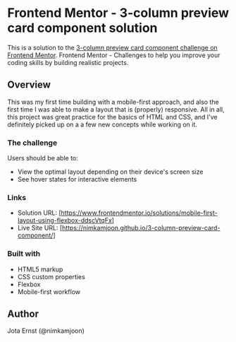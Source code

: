 # Frontend Mentor - 3-column preview card component solution

This is a solution to the [3-column preview card component challenge on Frontend Mentor](https://www.frontendmentor.io/challenges/3column-preview-card-component-pH92eAR2-). Frontend Mentor - Challenges to help you improve your coding skills by building realistic projects. 

## Overview

This was my first time building with a mobile-first approach, and also the first time I was able to make a layout that is (properly) responsive. All in all, this project was great practice for the basics of HTML and CSS, and I've definitely picked up on a a few new concepts while working on it. 

### The challenge

Users should be able to:

- View the optimal layout depending on their device's screen size
- See hover states for interactive elements

### Links

- Solution URL: [https://www.frontendmentor.io/solutions/mobile-first-layout-using-flexbox-ddscVtqFx]
- Live Site URL: [https://nimkamjoon.github.io/3-column-preview-card-component/]

### Built with

- HTML5 markup
- CSS custom properties
- Flexbox
- Mobile-first workflow

## Author

Jota Ernst (@nimkamjoon)
